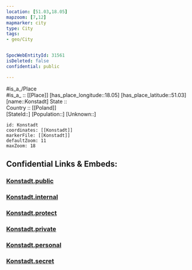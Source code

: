 ```yaml
---
location: [51.03,18.05] 
mapzoom: [7,12] 
mapmarker: city 
type: City
tags:
- geo/City


SpocWebEntityId: 31561
isDeleted: false
confidential: public

---
```

#is_a_/Place  
#is_a_ :: [[Place]] 
[has_place_longitude::18.05] 
[has_place_latitude::51.03] 
[name::Konstadt] 
State ::  
Country :: [[Poland]]  
[StateId::] 
[Population::] 
[Unknown::] 


```leaflet
id: Konstadt
coordinates: [[Konstadt]] 
markerFile: [[Konstadt]] 
defaultZoom: 11 
maxZoom: 18
```


## Confidential Links & Embeds: 

### [Konstadt.public](/_public/\Earth\Continent\Europe\Europe~East\Poland\Provinces~Poland\Opole\CityKonstadt.public.md) 

### [Konstadt.internal](/_internal/\Earth\Continent\Europe\Europe~East\Poland\Provinces~Poland\Opole\CityKonstadt.internal.md) 

### [Konstadt.protect](/_protect/\Earth\Continent\Europe\Europe~East\Poland\Provinces~Poland\Opole\CityKonstadt.protect.md) 

### [Konstadt.private](/_private/\Earth\Continent\Europe\Europe~East\Poland\Provinces~Poland\Opole\CityKonstadt.private.md) 

### [Konstadt.personal](/_personal/\Earth\Continent\Europe\Europe~East\Poland\Provinces~Poland\Opole\CityKonstadt.personal.md) 

### [Konstadt.secret](/_secret/\Earth\Continent\Europe\Europe~East\Poland\Provinces~Poland\Opole\CityKonstadt.secret.md)

